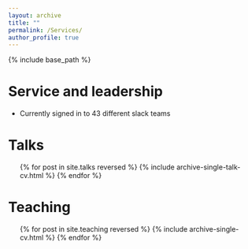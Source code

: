 ```yaml
---
layout: archive
title: ""
permalink: /Services/
author_profile: true
---
```


{% include base_path %}


  
Service and leadership
======
* Currently signed in to 43 different slack teams



Talks
======
  <ul>{% for post in site.talks reversed %}
    {% include archive-single-talk-cv.html  %}
  {% endfor %}</ul>
  

Teaching
======
  <ul>{% for post in site.teaching reversed %}
    {% include archive-single-cv.html %}
  {% endfor %}</ul>